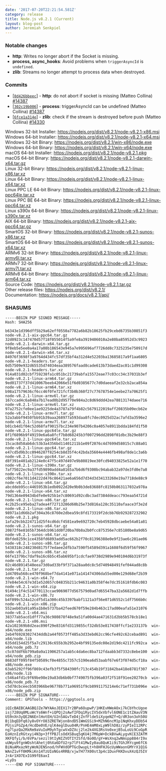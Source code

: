 ```yaml
---
date: '2017-07-20T22:21:54.581Z'
category: release
title: Node.js v8.2.1 (Current)
layout: blog-post
author: Jeremiah Senkpiel
---
```


### Notable changes

- **http**: Writes no longer abort if the Socket is missing.
- **process, async_hooks**: Avoid problems when `triggerAsyncId` is `undefined`.
- **zlib**: Streams no longer attempt to process data when destroyed.

### Commits

- [[`8d426bbeec`](https://github.com/nodejs/node/commit/8d426bbeec)] - **http**: do not abort if socket is missing (Matteo Collina) [#14387](https://github.com/nodejs/node/pull/14387)
- [[`302c19b006`](https://github.com/nodejs/node/commit/302c19b006)] - **process**: triggerAsyncId can be undefined (Matteo Collina) [#14387](https://github.com/nodejs/node/pull/14387)
- [[`6fce1a314e`](https://github.com/nodejs/node/commit/6fce1a314e)] - **zlib**: check if the stream is destroyed before push (Matteo Collina) [#14330](https://github.com/nodejs/node/pull/14330)

Windows 32-bit Installer: https://nodejs.org/dist/v8.2.1/node-v8.2.1-x86.msi \
Windows 64-bit Installer: https://nodejs.org/dist/v8.2.1/node-v8.2.1-x64.msi \
Windows 32-bit Binary: https://nodejs.org/dist/v8.2.1/win-x86/node.exe \
Windows 64-bit Binary: https://nodejs.org/dist/v8.2.1/win-x64/node.exe \
macOS 64-bit Installer: https://nodejs.org/dist/v8.2.1/node-v8.2.1.pkg \
macOS 64-bit Binary: https://nodejs.org/dist/v8.2.1/node-v8.2.1-darwin-x64.tar.gz \
Linux 32-bit Binary: https://nodejs.org/dist/v8.2.1/node-v8.2.1-linux-x86.tar.xz \
Linux 64-bit Binary: https://nodejs.org/dist/v8.2.1/node-v8.2.1-linux-x64.tar.xz \
Linux PPC LE 64-bit Binary: https://nodejs.org/dist/v8.2.1/node-v8.2.1-linux-ppc64le.tar.xz \
Linux PPC BE 64-bit Binary: https://nodejs.org/dist/v8.2.1/node-v8.2.1-linux-ppc64.tar.xz \
Linux s390x 64-bit Binary: https://nodejs.org/dist/v8.2.1/node-v8.2.1-linux-s390x.tar.xz \
AIX 64-bit Binary: https://nodejs.org/dist/v8.2.1/node-v8.2.1-aix-ppc64.tar.gz \
SmartOS 32-bit Binary: https://nodejs.org/dist/v8.2.1/node-v8.2.1-sunos-x86.tar.xz \
SmartOS 64-bit Binary: https://nodejs.org/dist/v8.2.1/node-v8.2.1-sunos-x64.tar.xz \
ARMv6 32-bit Binary: https://nodejs.org/dist/v8.2.1/node-v8.2.1-linux-armv6l.tar.xz \
ARMv7 32-bit Binary: https://nodejs.org/dist/v8.2.1/node-v8.2.1-linux-armv7l.tar.xz \
ARMv8 64-bit Binary: https://nodejs.org/dist/v8.2.1/node-v8.2.1-linux-arm64.tar.xz \
Source Code: https://nodejs.org/dist/v8.2.1/node-v8.2.1.tar.gz \
Other release files: https://nodejs.org/dist/v8.2.1/ \
Documentation: https://nodejs.org/docs/v8.2.1/api/

### SHASUMS

```
-----BEGIN PGP SIGNED MESSAGE-----
Hash: SHA256

b6343e1d396dff5b29a62eff0550a7782a6b82b18625fb29cebd6735b30851f3  node-v8.2.1-aix-ppc64.tar.gz
32d0923c147470d57f18f055014f5a9fe8a3919406010a2e80ba85952d3c9923  node-v8.2.1-darwin-x64.tar.gz
9f8eb5e5ee0a4a17a08b186543e945a7e995696af7726dd8c7325235e750917d  node-v8.2.1-darwin-x64.tar.xz
84976f3698f3a9764d434fc57df35bf4a312d4e52203ba13685817a9f1aa6805  node-v8.2.1-headers.tar.gz
0d57509e932d65535d74034eaa389576faad8cade613b73daed2ac01c1d99308  node-v8.2.1-headers.tar.xz
914a031d02cbf759238fa1c051bc21739abfa15572eae77c03cc34c37031b3ef  node-v8.2.1-linux-arm64.tar.gz
9ed01737f37d410067beeb42066e51f6d0385677c7d0daeeaf2e32cb2aca854a  node-v8.2.1-linux-arm64.tar.xz
b98a17579636cf6cc46f0fe721fcf3b0b360f27c77678754e1eebe27a70625f1  node-v8.2.1-linux-armv6l.tar.gz
167ccad4c6a848a7b17ead0b2d95770e984a2c8d69ddd42ea78813174daee716  node-v8.2.1-linux-armv6l.tar.xz
97a2752cfe0ee1ae9225de4a3787a79f4b82c5679122019aff20835b09ecb62e  node-v8.2.1-linux-armv7l.tar.gz
52a3abbf9450fbb91b39aaa268977a593daa8fc7dec0925d32ac7afd3a3596e2  node-v8.2.1-linux-armv7l.tar.xz
b01cb4d1f04c52d68faf90157bc234e907b4206c0a4057e8911bdda184fd1f50  node-v8.2.1-linux-ppc64le.tar.gz
8f1f6896b9f49159e6a6a8fcf7b8d68245b3f007296dd2898f01dbc3b29e88f3  node-v8.2.1-linux-ppc64le.tar.xz
15cac8d58ab6dc53b3a4356bd11401211b1e09f2076c4d7699d58015c7c88a01  node-v8.2.1-linux-ppc64.tar.gz
e47cd5d9b3cc0946287f8254cb8d35f4c42bda35604e4446fb498af8de1c3a6b  node-v8.2.1-linux-ppc64.tar.xz
d8f391e401ab2124e0c47f5c497d497e9b80819ee30fcd94033825e52a1e1f70  node-v8.2.1-linux-s390x.tar.gz
7af75022ec9a37fd59890add4a8165a7b6d6f9300bc94abab32a97de3fd0e7a8  node-v8.2.1-linux-s390x.tar.xz
c082cf6e7011d4222d476c86421ae6a656d7d34d3d34133260e19a7718de88c9  node-v8.2.1-linux-x64.tar.gz
abcddeb95cc4465953b1edb0922d20e9b0b3de83688fc8150b863117032a978a  node-v8.2.1-linux-x64.tar.xz
79d1364e09434bdfe0e925b1e7c80691d92cdbc3ad7384ddeacc793eaa54721d  node-v8.2.1-linux-x86.tar.gz
4c2b25ce95eba27adea4f72713286d60b25e73d816a128c35110afaace3f3e2d  node-v8.2.1-linux-x86.tar.xz
98971a1d66b2af304a36c8760e2dbea59c8fd173319f2dcbb76b929287232982  node-v8.2.1.pkg
1afa29cbb224711d25f4cd6dcf4581ea9e692720c7eb45928dbcaebe54a01a81  node-v8.2.1-sunos-x64.tar.gz
20872f6e8165b7364dcb961dd0f20ba70b8a2b0fcc875356e7c85180be8a9d65  node-v8.2.1-sunos-x64.tar.xz
0bfde8259c1ce4358fd6893add5ac662b2f70c81396388e0e9f23ae6c201ae06  node-v8.2.1-sunos-x86.tar.gz
5438318c248230d8175f7edaee2dfb3a7590f54589d391a1608f6d59f56f9967  node-v8.2.1-sunos-x86.tar.xz
66fe1379bc7daf9a16c6b5c45ab695bf1cdcfae9738d2989e940104d6b31973f  node-v8.2.1.tar.gz
02c46d8914540eea73d0ad33bf9f371a28aa0dc8c5d740948491fef044ad8c8b  node-v8.2.1.tar.xz
1d4709a568ce470f968bef7da4141e071a141474306da55ed00e129d68ef2b39  node-v8.2.1-win-x64.7z
37e84e54c67e3d1e52d657c04835b211c94631a0b358f4e7dc351618fdb6c083  node-v8.2.1-win-x64.zip
91494c1f4c514770113ccae9069077d567579d0ad7d65547ba32a5682d1d7ffb  node-v8.2.1-win-x86.7z
b4f099c524a12cdf5d1a300c45b3397babf1121a3f56e071d6552c1df7566b0c  node-v8.2.1-win-x86.zip
552aeb03a91a95a1b8e5737ba42feed670f59e284b463c17ad00eafa51e31076  node-v8.2.1-x64.msi
38377ab5acd1dff77a36c980878f48e9a51fa00d4ae471631d2bb5b578cb18e1  node-v8.2.1-x86.msi
42a102369b8d2eac890f29e8316fd3119855cf32db53e817438ffcf1e233137b  win-x64/node.exe
2eb4f69283027434ddb2a44f0573ff485a3d33ebd62cc96cfe492c62cebad891  win-x64/node.lib
635dd154d25f5a7c29136c655b3b2952e4bf99135edc08e2d19dc4211fc992ca  win-x64/node_pdb.7z
c5c07ddf6b799a0a9a11906257a1ab5c4da6ec8ba712fdaabb3d7332c8ebe100  win-x64/node_pdb.zip
8683dff095f84f50589cf0e4855c7357c5190ea6d53aabf67e6f3f074d5cf18a  win-x86/node.exe
63ab5292ff96f869c43efb3f5f584390fc713c454b19f31842ba418e8781f307  win-x86/node.lib
c546a4fd1c9f69be98e19a83db6b0bf7749075fb396a03f2f518f91ee20270cb  win-x86/node_pdb.7z
c5d78cbceecb503966be96778b771a96951f9cb8991175214e6c71ef731b096e  win-x86/node_pdb.zip
-----BEGIN PGP SIGNATURE-----
Comment: GPGTools - https://gpgtools.org

iQIcBAEBCAAGBQJZe7WYAAoJEEX17r2BPa6OupwP/1HKEvHWeAOxi7kCbYhcUgoe
isj728Uq8MLuWcYs6Wnf+iQPQj2sAwfIFDq1RycIV5dxVbfvl6ONE1c1tZAauV3N
US9nXn3yQE2N6EnlHotEH/U2n5AGvTeD4jZnfFlde5iXyqeNZf+Q/dR3on3oh50U
Bj1bqEDfq0Jy8vOYrO83ZRETWjon8ndD51WmGSSi9+MZhN6ncM1p1NqKhxyDDb54
PUjsiFGZp4/HcdDe0VE/qlK4eglDuu04R/PnHE4mM0xLyW9lhD8z/zyPIeI12RPc
ng7lpzQa2RkRm9aVuIoM9yhTgcwVxDZXcj2le2k4XG3RsVo0xejB5uLoUi9CoGpR
EoHznIzRGtxyi4N3p+3ffPBJlsOdXSBuq5qKU4j7M6pW+DckBVwALygvKCE3ZATM
XKFQfyi/b/6VPa/sezil9tIyNIZVOTIY2Sfd/8o0O/gY+WsXnq2wNmspp884rI9x
uUWyu9fgnWOshtAhetj0hXa6DfU2rp7lFt41MwIy0au8QuK1i9iTGhJRYcgm6fC6
BiNuAMxazNtyWoNJENSnod/hFWVdOPTGcDwupLt+h8HFHJGcUyWWaonGMYrX1Q1G
WAnZ1vFf0KMkiKn14TzUIoNGs4RRB/xjw7H77X00st3p4c1DuxFKKDvuX4zQJ5IV
JrAr1XO7ExIG99fE6axI
=LyDs
-----END PGP SIGNATURE-----

```
